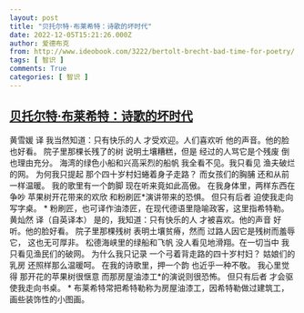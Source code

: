 ```yaml
---
layout: post
title: "贝托尔特·布莱希特：诗歌的坏时代"
date: 2022-12-05T15:21:26.000Z
author: 爱德布克
from: http://www.ideobook.com/3222/bertolt-brecht-bad-time-for-poetry/
tags: [ 智识 ]
comments: True
categories: [ 智识 ]
---
```

<!--1670253686000-->
[贝托尔特·布莱希特：诗歌的坏时代](http://www.ideobook.com/3222/bertolt-brecht-bad-time-for-poetry/)
------

<div>
黄雪媛 译 我当然知道：只有快乐的人 才受欢迎。人们喜欢听 他的声音。他的脸也好看。 院子里那棵长残了的树 说明土壤糟糕，但是 经过的人骂它是个残废 倒也理由充分。 海湾的绿色小船和兴高采烈的船帆 我全看不见。我只看见 渔夫破烂的网。 为何我只提起 那个四十岁村妇蜷着身子走路？ 而女孩们的胸脯 还和从前一样温暖。 我的歌里有一个韵脚 现在听来竟如此高傲。 在我身体里，两样东西在争吵 苹果树开花带来的欢欣 和粉刷匠*演讲带来的恐惧。 但只有后者 迫使我走向写字桌。 * 粉刷匠，也可译作油漆匠，在现代德语里隐喻政客，这里指希特勒。 黄灿然 译（自英译本） 是的，我知道：只有快乐的人 才被喜欢。他的声音 好听。他的脸好看。 院子里那棵残树 表明土壤贫瘠，然而 过路人因它是残树而羞辱它， 这也无可厚非。 松德海峡里的绿船和飞帆 没人看见地滑翔。在一切当中 我只看见渔民们的破网。 为什么我只记录 一个弓着背走路的四十岁村妇？ 姑娘们的乳房 还照样那么温暖呵。 在我的诗歌里，押一个韵 也近乎一种不敬。 我心里觉得 那开花的苹果树很惬意 而那房屋油漆工*的演说则很恐怖。 但只有后者 才会驱使我走向书桌。 * 布莱希特常把希特勒称为房屋油漆工，因希特勒做过建筑工，画些装饰性的小图画。
</div>
